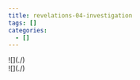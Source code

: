 ```yaml
---
title: revelations-04-investigation
tags: []
categories:
  - []
---
```

<!-- more --><div class="embedded-image-left">![](./)</div><div class="embedded-image-right">![](./)</div>